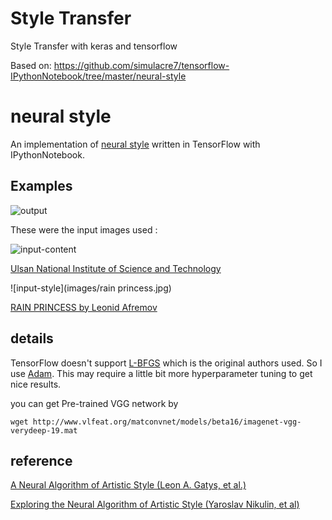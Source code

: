 # Style Transfer
Style Transfer with keras and tensorflow

Based on:
https://github.com/simulacre7/tensorflow-IPythonNotebook/tree/master/neural-style


# neural style

An implementation of [neural style][paper] written in TensorFlow with IPythonNotebook.

## Examples

![output](images/output_UNIST.jpg)

These were the input images used :

![input-content](images/UNIST.jpg)

[Ulsan National Institute of Science and Technology][UNIST]

![input-style](images/rain princess.jpg)

[RAIN PRINCESS by Leonid Afremov][rain]

<!--
[T.C. Fedro. (1969). Cubist 9][style]   
-->

## details

TensorFlow doesn't support [L-BFGS][l-bfgs] which is the original authors used.
So I use [Adam][adam]. This may require a little bit more hyperparameter tuning to get nice results.

you can get Pre-trained VGG network by

`wget http://www.vlfeat.org/matconvnet/models/beta16/imagenet-vgg-verydeep-19.mat`


## reference
[A Neural Algorithm of Artistic Style (Leon A. Gatys, et al.)][paper]

[Exploring the Neural Algorithm of Artistic Style (Yaroslav Nikulin, et al)][paper2]

[paper]: http://arxiv.org/pdf/1508.06576v2.pdf
[paper2]: http://arxiv.org/pdf/1602.07188v1.pdf
[style]: http://www.ebsqart.com/Art-Galleries/Contemporary-Cubism/43/Cubist-9/204218/
[rain]: https://afremov.com/RAIN-PRINCESS-Palette-knife-Oil-Painting-on-Canvas-by-Leonid-Afremov-Size-30-x30.html
[UNIST]: http://www.studyinkorea.go.kr/en/sub/college_info/college_info.do?ei_code=562240
[l-bfgs]: https://en.wikipedia.org/wiki/Limited-memory_BFGS
[adam]: http://arxiv.org/abs/1412.6980

